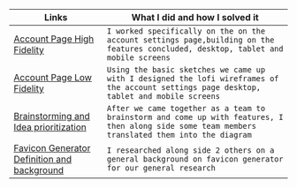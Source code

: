 | Links                           | What I did and how I solved it                                                                                              |
| ------------------------------ | -------------------------------------------------------------------------------------------------------- |
|  <a href="https://www.figma.com/file/DweaWpKCBGNgskslK9wAFI/FaviconGen_61-Account-page-hifi?node-id=0%3A1" target="_blank">Account Page High Fidelity </a>    | `I worked specifically on the on the account settings page,building on the features concluded, desktop, tablet and mobile screens ` 
|  <a href="https://www.figma.com/file/TOF7KxgiQjNQmTBgPM2zwO/Untitled?node-id=0%3A1" target="_blank">Account Page Low Fidelity </a>    | `Using the basic sketches we came up with I designed the lofi wireframes of the account settings page desktop, tablet and mobile screens  `
|  <a href="https://www.figma.com/file/0WSIB3uA6NlNnvhmYq7gaI/Untitled?node-id=0%3A1" target="_blank">Brainstorming and Idea prioritization </a>    | `After we came together as a team to brainstorm and come up with features, I then along side some team members translated them into the diagram `
|  <a href="https://docs.google.com/document/d/1J7jvr_cC2xHMY3fqC1iIx4ISejJeYngvs3YTUyIvJDg/edit?usp=sharing" target="_blank">Favicon Generator Definition and background </a>    | `I researched along side 2 others on a general background on favicon generator for our general research `
